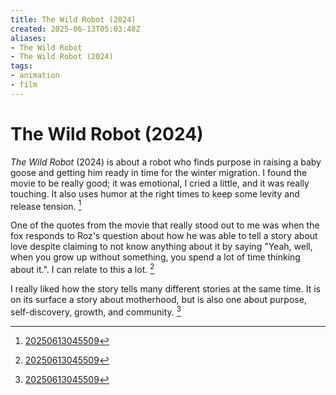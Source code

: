 ```yaml
---
title: The Wild Robot (2024)
created: 2025-06-13T05:03:48Z
aliases:
- The Wild Robot
- The Wild Robot (2024)
tags:
- animation
- film
---
```


# The Wild Robot (2024)

_The Wild Robot_ (2024) is about a robot who finds purpose in raising a baby goose and getting him ready in time for the winter migration. I found the movie to be really good; it was emotional, I cried a little, and it was really touching. It also uses humor at the right times to keep some levity and release tension. [^1]

One of the quotes from the movie that really stood out to me was when the fox responds to Roz's question about how he was able to tell a story about love despite claiming to not know anything about it by saying "Yeah, well, when you grow up without something, you spend a lot of time thinking about it.". I can relate to this a lot. [^1]

I really liked how the story tells many different stories at the same time. It is on its surface a story about motherhood, but is also one about purpose, self-discovery, growth, and community. [^1]

[^1]: [20250613045509](../entries/20250613045509.md)
